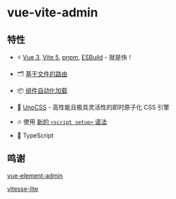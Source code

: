 # vue-vite-admin

## 特性

- ⚡️ [Vue 3](https://github.com/vuejs/core), [Vite 5](https://github.com/vitejs/vite), [pnpm](https://pnpm.io/), [ESBuild](https://github.com/evanw/esbuild) - 就是快！

- 🗂 [基于文件的路由](./src/pages)

- 📦 [组件自动化加载](./src/components)

- 🎨 [UnoCSS](https://github.com/unocss/unocss) - 高性能且极具灵活性的即时原子化 CSS 引擎

- 🔥 使用 [新的 `<script setup>` 语法](https://github.com/vuejs/rfcs/pull/227)

- 🦾 TypeScript

## 鸣谢

[vue-element-admin](https://github.com/PanJiaChen/vue-element-admin)

[vitesse-lite](https://github.com/antfu/vitesse-lite)
